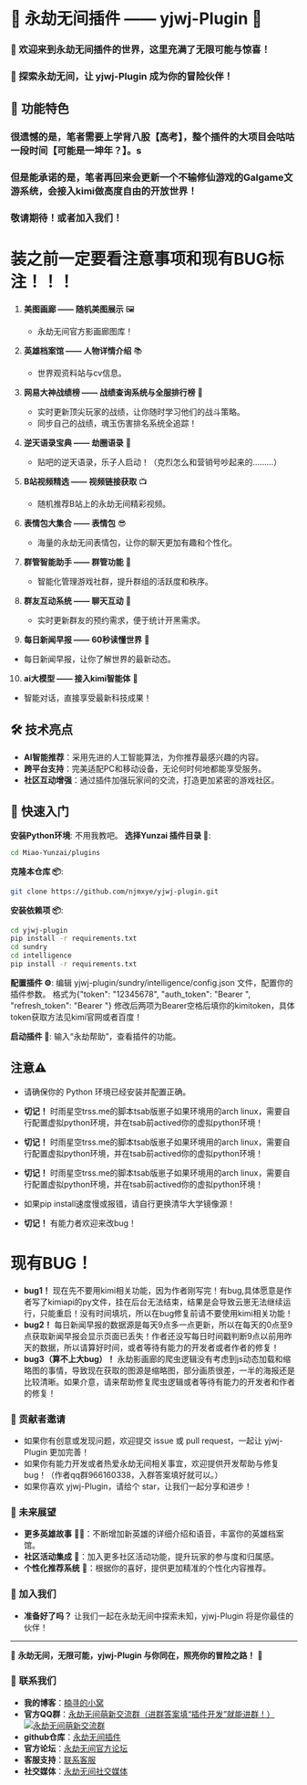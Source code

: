 # 🌌 永劫无间插件 —— yjwj-Plugin 🌠

### 🎉 欢迎来到永劫无间插件的世界，这里充满了无限可能与惊喜！

### 🚀 探索永劫无间，让 yjwj-Plugin 成为你的冒险伙伴！

## 🎨 功能特色

### 很遗憾的是，笔者需要上学背八股【高考】，整个插件的大项目会咕咕一段时间【可能是一坤年？】。s
### 但是能承诺的是，笔者再回来会更新一个不输修仙游戏的Galgame文游系统，会接入kimi做高度自由的开放世界！
### 敬请期待！或者加入我们！
# 装之前一定要看注意事项和现有BUG标注！！！

1. **美图画廊 —— 随机美图展示** 🖼️
   - 永劫无间官方影画廊图库！

2. **英雄档案馆 —— 人物详情介绍** 📚
   - 世界观资料站与cv信息。

3. **网易大神战绩榜 —— 战绩查询系统与全服排行榜** 🏹
   - 实时更新顶尖玩家的战绩，让你随时学习他们的战斗策略。
   - 同步自己的战绩，魂玉伤害排名系统全追踪！

4. **逆天语录宝典 —— 劫圈语录** 📖
   - 贴吧的逆天语录，乐子人启动！（克烈怎么和营销号吵起来的………）

5. **B站视频精选 —— 视频链接获取** 📺
   - 随机推荐B站上的永劫无间精彩视频。

6. **表情包大集合 —— 表情包** 😎
   - 海量的永劫无间表情包，让你的聊天更加有趣和个性化。

7. **群管智能助手 —— 群管功能** 🤖
   - 智能化管理游戏社群，提升群组的活跃度和秩序。

8. **群友互动系统 —— 聊天互动** 💬
   - 实时更新群友的预约需求，便于统计开黑需求。

9. **每日新闻早报 —— 60秒读懂世界** 📰
  - 每日新闻早报，让你了解世界的最新动态。

10. **ai大模型 —— 接入kimi智能体** 🤖
  - 智能对话，直接享受最新科技成果！

## 🛠️ 技术亮点

- **AI智能推荐**：采用先进的人工智能算法，为你推荐最感兴趣的内容。
- **跨平台支持**：完美适配PC和移动设备，无论何时何地都能享受服务。
- **社区互动增强**：通过插件加强玩家间的交流，打造更加紧密的游戏社区。

## 🌈 快速入门

**安装Python环境**: 不用我教吧。
**选择Yunzai 插件目录 📁**: 
```bash
cd Miao-Yunzai/plugins
```
**克隆本仓库 📦**:
```bash
git clone https://github.com/njmxye/yjwj-plugin.git
```  
**安装依赖项 📦**:
```bash
cd yjwj-plugin
pip install -r requirements.txt
cd sundry
cd intelligence
pip install -r requirements.txt
```
**配置插件 ⚙️**:
编辑 yjwj-plugin/sundry/intelligence/config.json 文件，配置你的插件参数。
格式为{"token": "12345678", "auth_token": "Bearer ", "refresh_token": "Bearer "}
修改后两项为Bearer空格后填你的kimitoken，具体token获取方法见kimi官网或者百度！

**启动插件 🚀**:
输入“永劫帮助”，查看插件的功能。

## 注意⚠️
- 请确保你的 Python 环境已经安装并配置正确。
- **切记！**  时雨星空trss.me的脚本tsab版崽子如果环境用的arch linux，需要自行配置虚拟python环境，并在tsab前actived你的虚拟python环境！
- **切记！**  时雨星空trss.me的脚本tsab版崽子如果环境用的arch linux，需要自行配置虚拟python环境，并在tsab前actived你的虚拟python环境！
- **切记！**  时雨星空trss.me的脚本tsab版崽子如果环境用的arch linux，需要自行配置虚拟python环境，并在tsab前actived你的虚拟python环境！
- 如果pip install速度慢或报错，请自行更换清华大学镜像源！

- **切记！**  有能力者欢迎来改bug！
# 现有BUG！
- **bug1！**  现在先不要用kimi相关功能，因为作者刚写完！有bug,具体愿意是作者写了kimiapi的py文件，挂在后台无法结束，结果是会导致云崽无法继续运行，只能重启！没有时间填坑，所以在bug修复前请不要使用kimi相关功能！
- **bug2！**  每日新闻早报的数据源是每天9点多一点更新，所以在每天的0点至9点获取新闻早报会显示页面已丢失！作者还没写每日时间戳判断9点以前用昨天的数据，所以请算好时间，或者等待有能力的开发者或者作者的修复！
- **bug3（算不上大bug）！**  永劫影画廊的爬虫逻辑没有考虑到js动态加载和缩略图的事情，导致现在获取的图源是缩略图，部分画质很差，一半的海报还是比较清晰。如果介意，请来帮助修复爬虫逻辑或者等待有能力的开发者和作者的修复！

### 👏 贡献者邀请

- 如果你有创意或发现问题，欢迎提交 issue 或 pull request，一起让 yjwj-Plugin 更加完善！
- 如果你有能力开发或者热爱永劫无间相关事宜，欢迎提供开发帮助与修复bug！（作者qq群966160338，入群答案填好就可以。）
- 如果你喜欢 yjwj-Plugin，请给个 star，让我们一起分享和进步！

### 📌 未来展望

- **更多英雄故事** 🦸‍♂️：不断增加新英雄的详细介绍和语音，丰富你的英雄档案馆。
- **社区活动集成** 🎉：加入更多社区活动功能，提升玩家的参与度和归属感。
- **个性化推荐系统** 🤖：根据你的喜好，提供更加精准的个性化内容推荐。

### 🎉 加入我们

- **准备好了吗？** 让我们一起在永劫无间中探索未知，yjwj-Plugin 将是你最佳的伙伴！

---

🌠 **永劫无间，无限可能，yjwj-Plugin 与你同在，照亮你的冒险之路！** 🌠

### 📜 **联系我们**

- **我的博客**：[楠寻的小窝](https://njmxye.github.io/)
- **官方QQ群**：[永劫无间萌新交流群（进群答案填“插件开发”就能进群！）](https://qm.qq.com/cgi-bin/qm/qr?k=n_QYIPhlqu8n2U4i-Sp9YgF8i0TzqFAJ&jump_from=webapi&authKey=c4Lb1WlIGz6H1GKQpjEcrbcXYZR7IQQRmoRl9GallaCVrWySQGSY09gzwHmY/ZLP)
<a target="_blank" href="https://qm.qq.com/cgi-bin/qm/qr?k=n_QYIPhlqu8n2U4i-Sp9YgF8i0TzqFAJ&jump_from=webapi&authKey=c4Lb1WlIGz6H1GKQpjEcrbcXYZR7IQQRmoRl9GallaCVrWySQGSY09gzwHmY/ZLP"><img border="0" src="//pub.idqqimg.com/wpa/images/group.png" alt="永劫无间萌新交流群" title="永劫无间萌新交流群"></a>
- **github仓库**：[永劫无间插件](https://github.com/njmxye/yjwj-plugin)
- **官方论坛**：[永劫无间官方论坛](https://mbox.gm.163.com/games/faq.html?paper_id=4557)
- **客服支持**：[联系客服](https://help.steampowered.com/zh-cn/wizard/HelpWithGame/?appid=1203220&transid=5975764013445813478)
- **社交媒体**：[永劫无间社交媒体](https://www.yjwujian.cn/)

